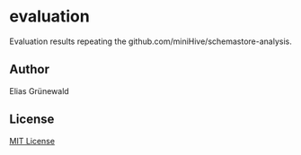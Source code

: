 # evaluation
Evaluation results repeating the github.com/miniHive/schemastore-analysis.



## Author
Elias Grünewald

## License
[MIT License](LICENSE)
